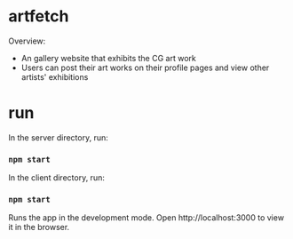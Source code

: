 # artfetch

Overview:
- An gallery website that exhibits the CG art work
- Users can post their art works on their profile pages and view other artists' exhibitions

# run
In the server directory, run:
### `npm start`

In the client directory, run:
### `npm start`
Runs the app in the development mode.
Open http://localhost:3000 to view it in the browser.






